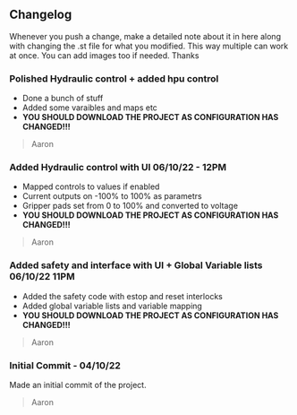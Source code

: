 ## Changelog
Whenever you push a change, make a detailed note about it in here along with changing the .st file for what you modified. This way multiple can work at once. You can add images too if needed. Thanks

### Polished Hydraulic control + added hpu control
- Done a bunch of stuff
- Added some varaibles and maps etc
-  **YOU SHOULD DOWNLOAD THE PROJECT AS CONFIGURATION HAS CHANGED!!!**

> Aaron 
### Added Hydraulic control with UI 06/10/22 - 12PM
- Mapped controls to values if enabled
- Current outputs on -100% to 100% as parametrs
- Gripper pads set from 0 to 100% and converted to voltage
- **YOU SHOULD DOWNLOAD THE PROJECT AS CONFIGURATION HAS CHANGED!!!**

> Aaron


### Added safety and interface with UI + Global Variable lists 06/10/22 11PM
- Added the safety code with estop and reset interlocks
- Added global variable lists and variable mapping
- **YOU SHOULD DOWNLOAD THE PROJECT AS CONFIGURATION HAS CHANGED!!!**

> Aaron

### Initial Commit - 04/10/22
Made an initial commit of the project. 

> Aaron

